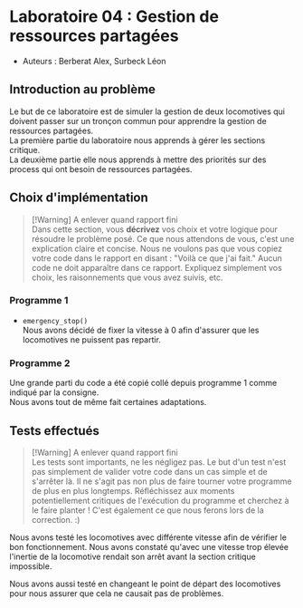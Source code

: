 # Laboratoire 04 : Gestion de ressources partagées

- Auteurs : Berberat Alex, Surbeck Léon


## Introduction au problème
Le but de ce laboratoire est de simuler la gestion de deux locomotives qui doivent passer sur un tronçon commun pour apprendre la gestion de ressources partagées.  
La première partie du laboratoire nous apprends à gérer les sections critique.  
La deuxième partie elle nous apprends à mettre des priorités sur des process qui ont besoin de ressources partagées.


## Choix d'implémentation

> [!Warning] A enlever quand rapport fini  
> Dans cette section, vous **décrivez** vos choix et votre logique pour résoudre le problème posé. Ce que nous attendons de vous, c'est une explication claire et concise. Nous ne voulons pas que vous copiez votre code dans le rapport en disant : "Voilà ce que j'ai fait." Aucun code ne doit apparaître dans ce rapport. Expliquez simplement vos choix, les raisonnements que vous avez suivis, etc.

### Programme 1
- `emergency_stop()`  
    Nous avons décidé de fixer la vitesse à 0 afin d'assurer que les locomotives ne puissent pas repartir.  
 

### Programme 2
Une grande parti du code a été copié collé depuis programme 1 comme indiqué par la consigne.  
Nous avons tout de même fait certaines adaptations.



## Tests effectués

> [!Warning] A enlever quand rapport fini  
> Les tests sont importants, ne les négligez pas. Le but d'un test n'est pas simplement de valider votre code dans un cas simple et de s'arrêter là. Il ne s'agit pas non plus de faire tourner votre programme de plus en plus longtemps. Réfléchissez aux moments potentiellement critiques de l'exécution du programme et cherchez à le faire planter ! C'est également ce que nous ferons lors de la correction. :)


Nous avons testé les locomotives avec différente vitesse afin de vérifier le bon fonctionnement. Nous avons constaté qu'avec une vitesse trop élevée l'inertie de la locomotive rendait son arrêt avant la section critique impossible.  

Nous avons aussi testé en changeant le point de départ des locomotives pour nous assurer que cela ne causait pas de problèmes.
